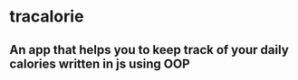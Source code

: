 # tracalorie

## An app that helps you to keep track of your daily calories written in js using OOP
